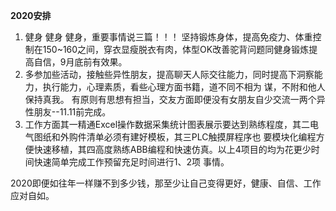 **2020安排**
1. 健身 健身 健身，重要事情说三篇！！！
    坚持锻炼身体，提高免疫力、体重控制在150~160之间，穿衣显瘦脱衣有肉，体型OK改善驼背问题同健身锻炼提高自信，9月底前有效果。
2. 多参加些活动，接触些异性朋友，提高聊天人际交往能力，同时提高下洞察能力，执行能力，心理素质，看些心理方面书籍，道不同不相为
   谋，不附和他人保持真我。
   有原则有思想有担当，交友方面即便没有女朋友自少交流一两个异性朋友--11.11前完成。
3. 工作方面其一精通Excel操作数据采集统计图表展示要达到熟练程度，其二电气图纸和外购件清单必须有建好模板，其三PLC触摸屏程序也
   要模块化编程方便快速移植，其四高度熟练ABB编程和快速仿真。以上4项目的均为花更少时间快速简单完成工作预留充足时间进行1、2项
   事情。
   
2020即便如往年一样赚不到多少钱，那至少让自己变得更好，健康、自信、工作应对自如。
